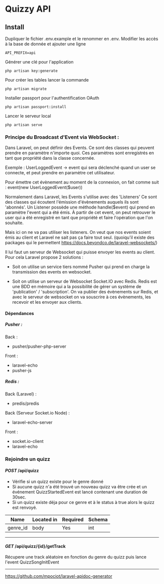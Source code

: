 # Quizzy API

## Install
Dupliquer le fichier .env.example et le renommer en .env. Modifier les accès à la base de donnée et ajouter une ligne 
```
API_PREFIX=api
```

Générer une clé pour l'application
```
php artisan key:generate
```

Pour créer les tables lancer la commande 
```
php artisan migrate 
```

Installer passport pour l'authentification OAuth
```
php artisan passport:install
```

Lancer le serveur local
```
php artisan serve
```

### Principe du Broadcast d'Event via WebSocket :

Dans Laravel, on peut définir des Events. Ce sont des classes qui peuvent 
prendre en paramètre n'importe quoi. Ces paramètres sont enregistrés en tant que 
propriété dans la classe concernée. 

Exemple : UserLoggedEvent -> event qui sera déclenché quand un user 
se connecte, et peut prendre en paramètre cet utilisateur.

Pour émettre cet évènement au moment de la connexion, on fait comme suit :
event(new UserLoggedEvent($user))

Normalement dans Laravel, les Events s'utilise avec des 'Listeners'
Ce sont des classes qui écoutent l'émission d'évènements auquels ils 
sont 'abonnés'. Un Listener possède une méthode handle($event) qui prend
en paramètre l'event qui a été émis. À partir de cet event, on peut retrouver 
le user qui a été enregistré en tant que propriété et faire l'opération que l'on
souhaite.
 
Mais ici on ne va pas utiliser les listeners. On veut que nos events soient 
émis au client et Laravel ne sait pas ça faire tout seul. 
(quoiqu'il existe des packages qui le permettent https://docs.beyondco.de/laravel-websockets/) 

Il lui faut un serveur de Websocket qui puisse envoyer les events au client.
Pour cela Laravel propose 2 solutions : 

- Soit on utilise un service tiers nommé Pusher qui prend en charge la
transmission des events en websocket.

- Soit on utilise un serveur de Websocket Socket.IO avec Redis. Redis est une BDD
en mémoire qui a la possibilité de gérer un système de
'publication' / 'subscription'. 
On va publier des évènements sur Redis, et avec le serveur de websocket on va
souscrire à ces évènements, les recevoir et les envoyer aux clients.

#### Dépendances 

##### Pusher :

Back :  
   - pusher/pusher-php-server

Front : 
   - laravel-echo
   - pusher-js

##### Redis : 

Back (Laravel) :
   - predis/predis

Back (Serveur Socket.io Node) :    
   - laravel-echo-server
    
Front :
   - socket.io-client
   - laravel-echo


### Rejoindre un quizz

#### ***POST*** /api/quizz
- Vérifie si un quizz existe pour le genre donné
- Si aucune quizz n'a été trouvé un nouveau quizz va être crée et un événement QuizzStartedEvent est lancé contenant une duration de 30sec. 
- Si un quizz existe déja pour ce genre et à le status à true alors le quizz est renvoyé.

| Name | Located in | Required | Schema |
| ---- | ---------- | -------- | ---- |
| genre_id | body | Yes | int |

---

#### ***GET*** /api/quizz/{id}/getTrack
Récupere une track aléatoire en fonction du genre du quizz puis lance l'event QuizzSongInitEvent

---

https://github.com/mpociot/laravel-apidoc-generator
